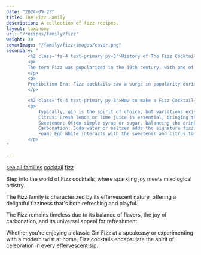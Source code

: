 ```yaml
---
date: "2024-09-23"
title: The Fizz Family
description: A collection of fizz recipes.
layout: taxonomy
url: "/recipes/family/fizz"
weight: 30
coverImage: "/family/fizz/images/cover.png"
secondary: "
        <h2 class='fs-4 text-primary py-3'>History of The Fizz Cocktail</h2>
        <p>
        The term Fizz was popularized in the 19th century, with one of the earliest noted fizzes being the Gin Fizz, first appearing in print around 1887. The Silver Fizz, Golden Fizz, and Royal Fizz soon followed, each adding its twist to the basic formula.
        </p>
        <p>
        Prohibition Era: Fizz cocktails saw a surge in popularity during Prohibition due to their ability to mask the taste of inferior spirits with effervescence and citrus.
        </p>

        <h2 class='fs-4 text-primary py-3'>How to make a Fizz Cocktail</h2>
        <p>
            Typically, gin is the spirit of choice, but variations exist with other spirits like whiskey or vodka.<br/><br/>
            Citrus: Fresh lemon or lime juice is essential, bringing the essential sour component.<br/>
            Sweetener: Often simple syrup or sugar, balancing the drink's acidity.<br/>
            Carbonation: Soda water or seltzer adds the signature fizz, providing both bubbles and dilution.<br/>
            Foam: Egg White interacts with the sweetener and citrus to create a meringue foamy head, creating a richer taste and finish.<br/>
        </p>
"

---
```



<a href="/recipes/family/" class="badge bg-success text-light text-decoration-none">see all families</a> 
<a href="/recipes/category/cocktail/" class="badge text-bg-primary text-decoration-none">cocktail</a> 
<a href="/recipes/family/fizz/" class="badge text-bg-info text-decoration-none">fizz</a> 


Step into the world of Fizz cocktails, where sparkling joy meets mixological artistry. 

The Fizz family is characterized by its effervescent nature, offering a delightful fizziness that's both refreshing and playful.

The Fizz remains timeless due to its balance of flavors, the joy of carbonation, and its universal appeal for refreshment. 

Whether you're enjoying a classic Gin Fizz at a speakeasy or experimenting with a modern twist at home, Fizz cocktails encapsulate the spirit of celebration in every effervescent sip.
